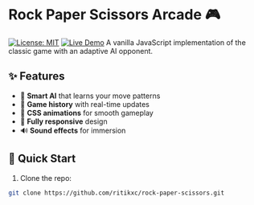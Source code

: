 # Rock Paper Scissors Arcade 🎮
[![License: MIT](https://img.shields.io/badge/License-MIT-yellow.svg)](https://opensource.org/licenses/MIT)
[![Live Demo](https://img.shields.io/badge/Play-Now-brightgreen)](https://ritikxc.github.io/rock-paper-scissors/)
A vanilla JavaScript implementation of the classic game with an adaptive AI opponent.

## ✨ Features
- 🧠 **Smart AI** that learns your move patterns
- 📜 **Game history** with real-time updates
- 🎨 **CSS animations** for smooth gameplay
- 📱 **Fully responsive** design
- 🔊 **Sound effects** for immersion

## 🚀 Quick Start
1. Clone the repo:
```bash
git clone https://github.com/ritikxc/rock-paper-scissors.git
